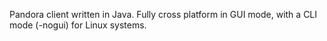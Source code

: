 Pandora client written in Java. Fully cross platform in GUI mode, with a CLI mode (-nogui) for Linux systems.
